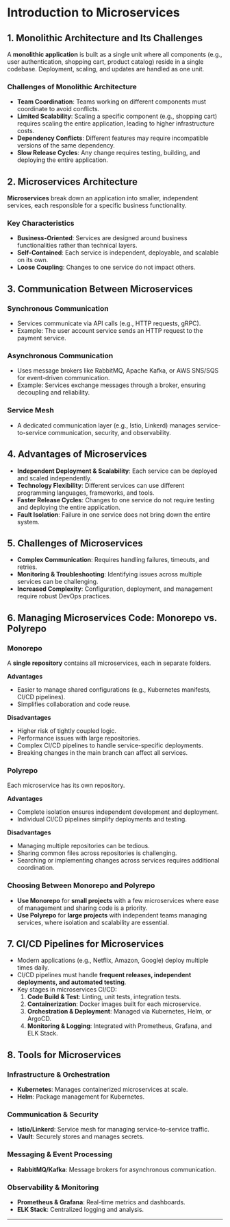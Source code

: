 # Introduction to Microservices

## 1. Monolithic Architecture and Its Challenges

A **monolithic application** is built as a single unit where all components (e.g., user authentication, shopping cart, product catalog) reside in a single codebase. Deployment, scaling, and updates are handled as one unit.

### **Challenges of Monolithic Architecture**
- **Team Coordination**: Teams working on different components must coordinate to avoid conflicts.
- **Limited Scalability**: Scaling a specific component (e.g., shopping cart) requires scaling the entire application, leading to higher infrastructure costs.
- **Dependency Conflicts**: Different features may require incompatible versions of the same dependency.
- **Slow Release Cycles**: Any change requires testing, building, and deploying the entire application.

## 2. Microservices Architecture

**Microservices** break down an application into smaller, independent services, each responsible for a specific business functionality.

### **Key Characteristics**
- **Business-Oriented**: Services are designed around business functionalities rather than technical layers.
- **Self-Contained**: Each service is independent, deployable, and scalable on its own.
- **Loose Coupling**: Changes to one service do not impact others.

## 3. Communication Between Microservices

### **Synchronous Communication**
- Services communicate via API calls (e.g., HTTP requests, gRPC).
- Example: The user account service sends an HTTP request to the payment service.

### **Asynchronous Communication**
- Uses message brokers like RabbitMQ, Apache Kafka, or AWS SNS/SQS for event-driven communication.
- Example: Services exchange messages through a broker, ensuring decoupling and reliability.

### **Service Mesh**
- A dedicated communication layer (e.g., Istio, Linkerd) manages service-to-service communication, security, and observability.

## 4. Advantages of Microservices

- **Independent Deployment & Scalability**: Each service can be deployed and scaled independently.
- **Technology Flexibility**: Different services can use different programming languages, frameworks, and tools.
- **Faster Release Cycles**: Changes to one service do not require testing and deploying the entire application.
- **Fault Isolation**: Failure in one service does not bring down the entire system.

## 5. Challenges of Microservices

- **Complex Communication**: Requires handling failures, timeouts, and retries.
- **Monitoring & Troubleshooting**: Identifying issues across multiple services can be challenging.
- **Increased Complexity**: Configuration, deployment, and management require robust DevOps practices.

## 6. Managing Microservices Code: Monorepo vs. Polyrepo

### **Monorepo**
A **single repository** contains all microservices, each in separate folders.

**Advantages**
- Easier to manage shared configurations (e.g., Kubernetes manifests, CI/CD pipelines).
- Simplifies collaboration and code reuse.

**Disadvantages**
- Higher risk of tightly coupled logic.
- Performance issues with large repositories.
- Complex CI/CD pipelines to handle service-specific deployments.
- Breaking changes in the main branch can affect all services.

### **Polyrepo**
Each microservice has its own repository.

**Advantages**
- Complete isolation ensures independent development and deployment.
- Individual CI/CD pipelines simplify deployments and testing.

**Disadvantages**
- Managing multiple repositories can be tedious.
- Sharing common files across repositories is challenging.
- Searching or implementing changes across services requires additional coordination.

### Choosing Between Monorepo and Polyrepo

- **Use Monorepo** for **small projects** with a few microservices where ease of management and sharing code is a priority.
- **Use Polyrepo** for **large projects** with independent teams managing services, where isolation and scalability are essential.

## 7. CI/CD Pipelines for Microservices

- Modern applications (e.g., Netflix, Amazon, Google) deploy multiple times daily.
- CI/CD pipelines must handle **frequent releases, independent deployments, and automated testing**.
- Key stages in microservices CI/CD:
  1. **Code Build & Test**: Linting, unit tests, integration tests.
  2. **Containerization**: Docker images built for each microservice.
  3. **Orchestration & Deployment**: Managed via Kubernetes, Helm, or ArgoCD.
  4. **Monitoring & Logging**: Integrated with Prometheus, Grafana, and ELK Stack.

## 8. Tools for Microservices

### **Infrastructure & Orchestration**
- **Kubernetes**: Manages containerized microservices at scale.
- **Helm**: Package management for Kubernetes.

### **Communication & Security**
- **Istio/Linkerd**: Service mesh for managing service-to-service traffic.
- **Vault**: Securely stores and manages secrets.

### **Messaging & Event Processing**
- **RabbitMQ/Kafka**: Message brokers for asynchronous communication.

### **Observability & Monitoring**
- **Prometheus & Grafana**: Real-time metrics and dashboards.
- **ELK Stack**: Centralized logging and analysis.

---

